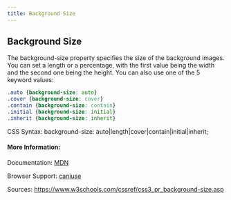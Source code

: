 ```yaml
---
title: Background Size
---
```

## Background Size

The background-size property specifies the size of the background images. You can set a length or a percentage, with the first value being the width and the second one being the height. You can also use one of the 5 keyword values:

```css
.auto {background-size: auto}
.cover {background-size: cover}
.contain {background-size: contain}
.initial {background-size: initial}
.inherit {background-size: inherit}
```

CSS Syntax: background-size: auto|length|cover|contain|initial|inherit;

#### More Information:

Documentation: <a href='https://developer.mozilla.org/en-US/docs/Web/CSS/background-size' target='_blank' rel='nofollow'>MDN</a>

Browser Support: <a href='http://caniuse.com/#search=background-size' target='_blank' rel='nofollow'>caniuse</a>

Sources:
https://www.w3schools.com/cssref/css3_pr_background-size.asp
